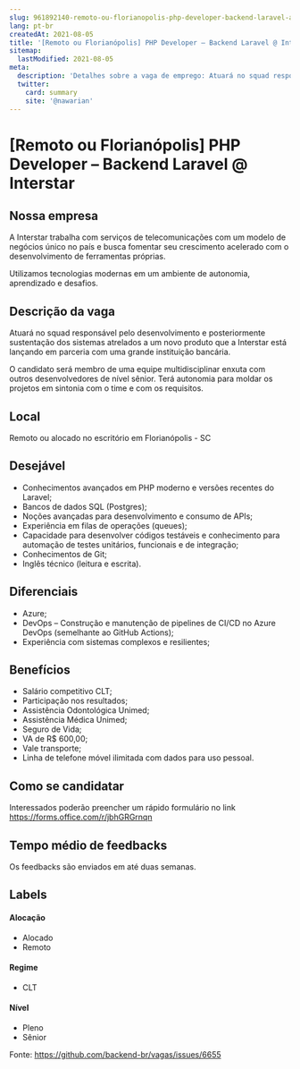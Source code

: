 ```yaml
---
slug: 961892140-remoto-ou-florianopolis-php-developer-backend-laravel-at-interstar
lang: pt-br
createdAt: 2021-08-05
title: '[Remoto ou Florianópolis] PHP Developer – Backend Laravel @ Interstar - Vaga de Emprego'
sitemap:
  lastModified: 2021-08-05
meta:
  description: 'Detalhes sobre a vaga de emprego: Atuará no squad responsável pelo desenvolvimento e posteriormente sustentação dos sistemas atrelados a um novo produto que a Interstar está lançando em parceria com uma grande instituição bancária. O candidato será membro de uma equipe multidisciplinar enxuta com outros desenvolvedores de nível sênior. Terá autonomia para moldar os projetos em sintonia com o time e com os requisitos.'
  twitter:
    card: summary
    site: '@nawarian'
---
```


# [Remoto ou Florianópolis] PHP Developer – Backend Laravel @ Interstar

## Nossa empresa

A Interstar trabalha com serviços de telecomunicações com um modelo de negócios único no país e busca fomentar seu crescimento acelerado com o desenvolvimento de ferramentas próprias.

Utilizamos tecnologias modernas em um ambiente de autonomia, aprendizado e desafios.

## Descrição da vaga

Atuará no squad responsável pelo desenvolvimento e posteriormente sustentação dos sistemas atrelados a um novo produto que a Interstar está lançando em parceria com uma grande instituição bancária.

O candidato será membro de uma equipe multidisciplinar enxuta com outros desenvolvedores de nível sênior. Terá autonomia para moldar os projetos em sintonia com o time e com os requisitos.

## Local

Remoto ou alocado no escritório em Florianópolis - SC

## Desejável
* Conhecimentos avançados em PHP moderno e versões recentes do Laravel;
* Bancos de dados SQL (Postgres);
* Noções avançadas para desenvolvimento e consumo de APIs;
* Experiência em filas de operações (queues);
* Capacidade para desenvolver códigos testáveis e conhecimento para automação de testes unitários, funcionais e de integração;
* Conhecimentos de Git;
* Inglês técnico (leitura e escrita).

## Diferenciais
* Azure;
* DevOps – Construção e manutenção de pipelines de CI/CD no Azure DevOps (semelhante ao GitHub Actions);
* Experiência com sistemas complexos e resilientes;

## Benefícios

* Salário competitivo CLT;
* Participação nos resultados;
* Assistência Odontológica Unimed;
* Assistência Médica Unimed;
* Seguro de Vida;
* VA de R$ 600,00;
* Vale transporte;
* Linha de telefone móvel ilimitada com dados para uso pessoal.


## Como se candidatar

Interessados poderão preencher um rápido formulário no link https://forms.office.com/r/jbhGRGrnqn

## Tempo médio de feedbacks

Os feedbacks são enviados em até duas semanas.

## Labels

#### Alocação
- Alocado
- Remoto

#### Regime
- CLT


#### Nível
- Pleno
- Sênior




Fonte: https://github.com/backend-br/vagas/issues/6655